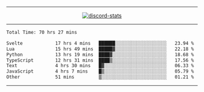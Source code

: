 <a href="https://www.github.com/ripavoid" target="_blank" rel="noreferrer">

-------

<div align='center'>
    <a href='https://discordapp.com/users/825178146797518881'>
        <img align='center' alt='discord-stats' src='https://api.discord-status.me/825178146797518881?nitro&boost=4&gradient=%231e0b1a%2C%23000000%2C%23000000%2C%23160316'></img>
    </a>
</div>

-------

<!--START_SECTION:waka-->

```txt
Total Time: 70 hrs 27 mins

Svelte            17 hrs 4 mins   ██████░░░░░░░░░░░░░░░░░░░   23.94 %
Lua               15 hrs 49 mins  █████▓░░░░░░░░░░░░░░░░░░░   22.18 %
Python            13 hrs 19 mins  ████▓░░░░░░░░░░░░░░░░░░░░   18.68 %
TypeScript        12 hrs 31 mins  ████▒░░░░░░░░░░░░░░░░░░░░   17.56 %
Text              4 hrs 30 mins   █▓░░░░░░░░░░░░░░░░░░░░░░░   06.33 %
JavaScript        4 hrs 7 mins    █▒░░░░░░░░░░░░░░░░░░░░░░░   05.79 %
Other             51 mins         ▒░░░░░░░░░░░░░░░░░░░░░░░░   01.21 %
```

<!--END_SECTION:waka-->

-------
